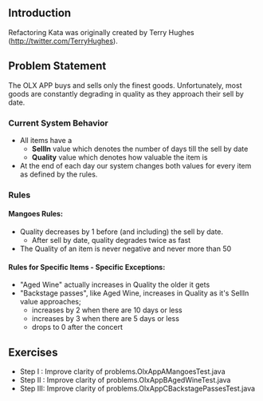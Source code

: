 ## Introduction

Refactoring Kata was originally created by Terry Hughes (http://twitter.com/TerryHughes).

## Problem Statement

The OLX APP buys and sells only the finest goods. Unfortunately, most goods are constantly degrading in quality as they approach their sell by date.

### Current System Behavior

- All items have a 
	- **SellIn** value which denotes the number of days till the sell by date
	- **Quality** value which denotes how valuable the item is 
- At the end of each day our system changes both values for every item as defined by the rules.

### Rules

#### Mangoes Rules:
- Quality decreases by 1 before (and including) the sell by date. 
	- After sell by date, quality degrades twice as fast 
- The Quality of an item is never negative and never more than 50 

#### Rules for Specific Items - Specific Exceptions:
- "Aged Wine" actually increases in Quality the older it gets 
- "Backstage passes", like Aged Wine, increases in Quality as it's SellIn value approaches;
	- increases by 2 when there are 10 days or less
	- increases by 3 when there are 5 days or less
	- drops to 0 after the concert 

## Exercises
- Step I  : Improve clarity of problems.OlxAppAMangoesTest.java
- Step II : Improve clarity of problems.OlxAppBAgedWineTest.java
- Step III: Improve clarity of problems.OlxAppCBackstagePassesTest.java
